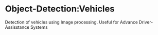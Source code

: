# Object-Detection:Vehicles
Detection of vehicles using Image processing.
Useful for Advance Driver-Assisstance Systems


